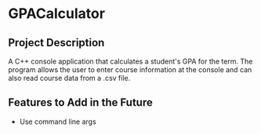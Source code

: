 # GPACalculator

## Project Description

A C++ console application that calculates a student's GPA for the term. The program allows the user to enter course information at the console and can also read course data from a .csv file.

## Features to Add in the Future

- Use command line args
